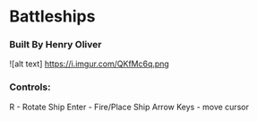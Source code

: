 # Battleships
		
### Built By Henry Oliver
		
![alt text] https://i.imgur.com/QKfMc6q.png

### Controls:

R - Rotate Ship
Enter - Fire/Place Ship
Arrow Keys - move cursor

